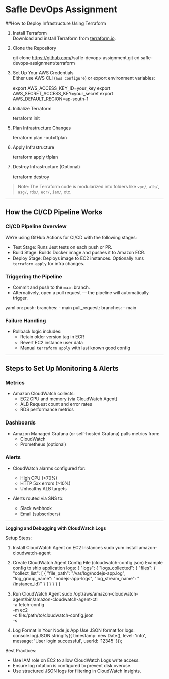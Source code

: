 # Safle DevOps Assignment

##How to Deploy Infrastructure Using Terraform

1. Install Terraform  
   Download and install Terraform from [terraform.io](https://www.terraform.io/downloads).

2. Clone the Repository
   
   git clone https://github.com/<your-username>/safle-devops-assignment.git
   cd safle-devops-assignment/terraform
   

3. Set Up Your AWS Credentials  
   Either use AWS CLI (`aws configure`) or export environment variables:
   
   export AWS_ACCESS_KEY_ID=your_key
   export AWS_SECRET_ACCESS_KEY=your_secret
   export AWS_DEFAULT_REGION=ap-south-1
   

4. Initialize Terraform
   
   terraform init
   

5. Plan Infrastructure Changes
   
   terraform plan -out=tfplan
   

6. Apply Infrastructure
   
   terraform apply tfplan
   

7. Destroy Infrastructure (Optional)
   
   terraform destroy
   

> Note: The Terraform code is modularized into folders like `vpc/`, `alb/`, `asg/`, `rds/`, `ecr/`, `iam/`, etc.

--------------------------------------------------------------------------------------------------

##  How the CI/CD Pipeline Works

### CI/CD Pipeline Overview

We’re using GitHub Actions for CI/CD with the following stages:

- Test Stage: Runs Jest tests on each push or PR.
- Build Stage: Builds Docker image and pushes it to Amazon ECR.
- Deploy Stage: Deploys image to EC2 instances. Optionally runs `terraform apply` for infra changes.

### Triggering the Pipeline

- Commit and push to the `main` branch.
- Alternatively, open a pull request — the pipeline will automatically trigger.

yaml
on:
  push:
    branches:
      - main
  pull_request:
    branches:
      - main


### Failure Handling

- Rollback logic includes:
  - Retain older version tag in ECR
  - Revert EC2 instance user data
  - Manual `terraform apply` with last known good config
------------------------------------------------------------------------------------------------------------

## Steps to Set Up Monitoring & Alerts

### Metrics

- Amazon CloudWatch collects:
  - EC2 CPU and memory (via CloudWatch Agent)
  - ALB Request count and error rates
  - RDS performance metrics

### Dashboards

- Amazon Managed Grafana (or self-hosted Grafana) pulls metrics from:
  - CloudWatch
  - Prometheus (optional)

### Alerts

- CloudWatch alarms configured for:
  - High CPU (>70%)
  - HTTP 5xx errors (>10%)
  - Unhealthy ALB targets

- Alerts routed via SNS to:
  - Slack webhook
  - Email (subscribers)
-------------------------------------------------------------------------------------------------------------

**Logging and Debugging with CloudWatch Logs**

 Setup Steps:

1. Install CloudWatch Agent on EC2 Instances
   sudo yum install amazon-cloudwatch-agent

2. Create CloudWatch Agent Config File (cloudwatch-config.json)
   Example config to ship application logs:
   {
     "logs": {
       "logs_collected": {
         "files": {
           "collect_list": [
            {
               "file_path": "/var/log/nodejs-app.log",
               "log_group_name": "nodejs-app-logs",
               "log_stream_name": "{instance_id}"
             }
           ]
         }
       }
     }
   }

3. Run CloudWatch Agent
   sudo /opt/aws/amazon-cloudwatch-agent/bin/amazon-cloudwatch-agent-ctl \
     -a fetch-config \
     -m ec2 \
     -c file:/path/to/cloudwatch-config.json \
     -s

4. Log Format in Your Node.js App
   Use JSON format for logs:
   console.log(JSON.stringify({
     timestamp: new Date(),
     level: 'info',
     message: 'User login successful',
     userId: '12345'
   }));

 Best Practices:

- Use IAM role on EC2 to allow CloudWatch Logs write access.
- Ensure log rotation is configured to prevent disk overuse.
- Use structured JSON logs for filtering in CloudWatch Insights.

